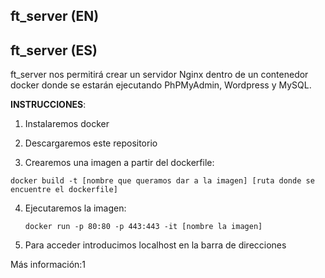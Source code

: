 ft_server (EN)
--


ft_server (ES)
--
ft_server nos permitirá crear un servidor Nginx dentro de un contenedor docker donde se estarán ejecutando PhPMyAdmin, Wordpress y MySQL.

**INSTRUCCIONES**:

1) Instalaremos docker

2) Descargaremos este repositorio

3) Crearemos una imagen a partir del dockerfile:

  `docker build -t [nombre que queramos dar a la imagen] [ruta donde se encuentre el dockerfile]`

4) Ejecutaremos la imagen:

   `docker run -p 80:80 -p 443:443 -it [nombre la imagen]`

5) Para acceder introducimos localhost en la barra de direcciones


Más información:1




